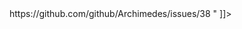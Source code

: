<item>
        <title>Add Carthage compatibility badge to the README</title>
        <link>https://github.com/github/Archimedes/issues/38</link>
        <description><![CDATA[
Using [these instructions](https://github.com/Carthage/Carthage/blob/7a0153cc164e301c46527f6e20c886728a0dc218/README.md#declare-your-compatibility).<br/>" 
]]></description>
</item>
